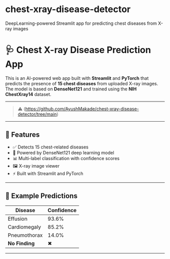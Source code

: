 # chest-xray-disease-detector
DeepLearning-powered Streamlit app for predicting chest diseases from X-ray images

# 🩺 Chest X-ray Disease Prediction App

This is an AI-powered web app built with **Streamlit** and **PyTorch** that predicts the presence of **15 chest diseases** from uploaded X-ray images. The model is based on **DenseNet121** and trained using the **NIH ChestXray14** dataset.

---

> ⚠️ (https://github.com/AyushMakade/chest-xray-disease-detector/tree/main)

---

## 📂 Features

- ✅ Detects 15 chest-related diseases
- 🧠 Powered by DenseNet121 deep learning model
- 📊 Multi-label classification with confidence scores
- 🖼️ X-ray image viewer
- ⚡ Built with Streamlit and PyTorch

---

## 🧪 Example Predictions

| Disease              | Confidence |
|----------------------|------------|
| Effusion             | 93.6%      |
| Cardiomegaly         | 85.2%      |
| Pneumothorax         | 14.0%      |
| **No Finding**       | ✖          |

---

